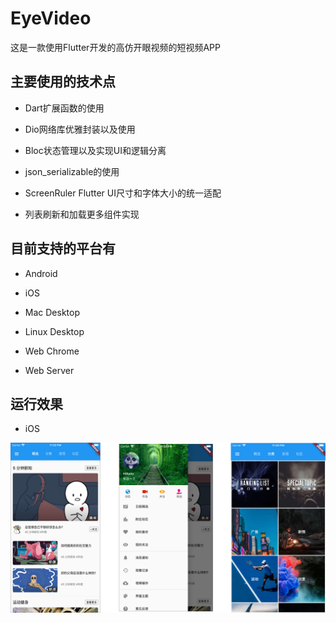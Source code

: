 # EyeVideo

这是一款使用Flutter开发的高仿开眼视频的短视频APP

## 主要使用的技术点

* Dart扩展函数的使用

* Dio网络库优雅封装以及使用

* Bloc状态管理以及实现UI和逻辑分离

* json_serializable的使用

* ScreenRuler Flutter UI尺寸和字体大小的统一适配

* 列表刷新和加载更多组件实现

## 目前支持的平台有

* Android

* iOS

* Mac Desktop

* Linux Desktop

* Web Chrome

* Web Server

## 运行效果

* iOS

![art1.png](art/art1.png)